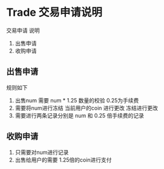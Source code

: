 # Trade 交易申请说明

交易申请 说明
1. 出售申请
2. 收购申请

## 出售申请

规则如下
1. 出售num 需要 num * 1.25 数量的校验 0.25为手续费
2. 需要将num进行冻结 当前用户的coin 进行更改 冻结进行更改
3. 需要进行两条记录分别是 num 和 0.25 倍手续费的记录

## 收购申请
1. 只需要对num进行记录
2. 出售给用户的需要 1.25倍的coin进行支付

